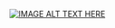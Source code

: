 [![IMAGE ALT TEXT HERE](https://img.youtube.com/vi/https://youtu.be/-ptG22kKoy0?feature=shared/0.jpg)](https://www.youtube.com/watch?v=https://youtu.be/-ptG22kKoy0?feature=shared)
